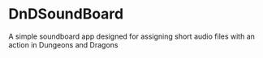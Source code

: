 # DnDSoundBoard
A simple soundboard app designed for assigning short audio files with an action in Dungeons and Dragons
